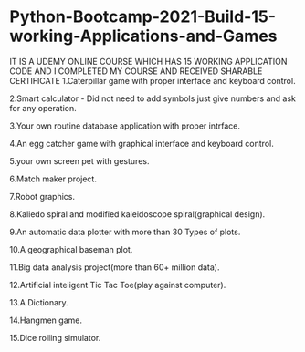 # Python-Bootcamp-2021-Build-15-working-Applications-and-Games
IT IS A UDEMY ONLINE COURSE WHICH HAS 15 WORKING APPLICATION CODE AND I COMPLETED MY COURSE AND RECEIVED SHARABLE CERTIFICATE
1.Caterpillar game with proper interface and keyboard control.

2.Smart calculator - Did not need to add symbols just give numbers and ask for any operation.

3.Your own routine database application with proper intrface.

4.An egg catcher game with graphical interface and keyboard control.

5.your own screen pet with gestures.

6.Match maker project.

7.Robot graphics.

8.Kaliedo spiral and modified kaleidoscope spiral(graphical design).

9.An automatic data plotter with more than 30 Types of plots.

10.A geographical baseman plot.

11.Big data analysis project(more than 60+ million data).

12.Artificial inteligent Tic Tac Toe(play against computer).

13.A Dictionary.

14.Hangmen game.

15.Dice rolling simulator.
